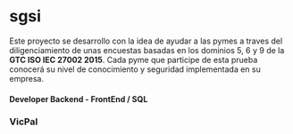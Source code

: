 # sgsi
Este proyecto se desarrollo con la idea de ayudar a las pymes a traves del diligenciamiento de unas encuestas basadas en los dominios 5, 6 y 9 de la <strong>GTC ISO IEC 27002 2015</strong>. 
Cada pyme que participe de esta prueba conocerá su nivel de conocimiento y seguridad implementada en su empresa.

<h4>Developer Backend - FrontEnd / SQL</h4></ br><h3><strong>VicPal</strong></h3>
